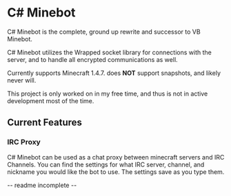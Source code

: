 # C# Minebot

C# Minebot is the complete, ground up rewrite and successor to VB Minebot. 

C# Minebot utilizes the Wrapped socket library for connections with the server, and to handle all 
encrypted communications as well.

Currently supports Minecraft 1.4.7. does **NOT** support snapshots, and likely never will.

This project is only worked on in my free time, and thus is not in active development most of the time.

## Current Features

### IRC Proxy

C# Minebot can be used as a chat proxy between minecraft servers and IRC Channels. You can find the settings for what IRC server,
channel, and nickname you would like the bot to use. The settings save as you type them.

 -- readme incomplete --
